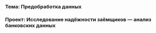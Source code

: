 ### Тема: Предобработка данных 

### Проект: Исследование надёжности заёмщиков — анализ банковских данных
